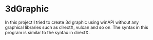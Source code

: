 # 3dGraphic
In this project I tried to create 3d graphic using winAPI without any graphical libraries such as directX, vulcan and so on. The syntax in this program is similar to the syntax in dirextX.
